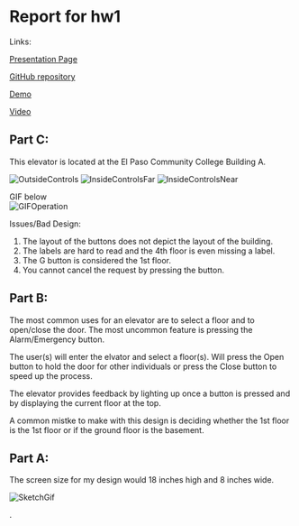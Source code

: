 # Report for hw1

Links:

[Presentation Page](https://jgarc935.github.io/hw1/)

[GitHub repository](https://github.com/jgarc935/hw1)

[Demo](https://jgarc935.github.io/hw1/demo.html)

[Video](youtube.com)

<h2>Part C:</h2>

This elevator is located at the El Paso Community College  Building A.

![OutsideControls](Photos/outside.jpeg)
![InsideControlsFar](Photos/insideFar.jpeg)
![InsideControlsNear](Photos/insideNear.jpeg)

GIF below</br>
![GIFOperation](Photos/operation.gif)

Issues/Bad Design:
1) The layout of the buttons does not depict the layout of the building.
2) The labels are hard to read and the 4th floor is even missing a label.
3) The G button is considered the 1st floor.
4) You cannot cancel the request by pressing the button.

<h2>Part B:</h2>

The most common uses for an elevator are to select a floor and to open/close the door. The most uncommon feature is pressing the Alarm/Emergency button.

The user(s) will enter the elvator and select a floor(s). Will press the Open button to hold the door for other individuals or press the Close button to speed up the process.

The elevator provides feedback by lighting up once a button is pressed and by displaying the current floor at the top.

A common mistke to make with this design is deciding whether the 1st floor is the 1st floor or if the ground floor is the basement.

<h2>Part A:</h2>
The screen size for my design would 18 inches high and 8 inches wide.

</br>

![SketchGif](Photos/sketchGIF.gif)

.
